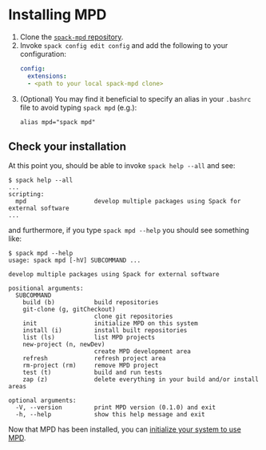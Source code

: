 # Installing MPD

1. Clone the [`spack-mpd` repository](https://github.com/knoepfel/spack-mpd).
2. Invoke `spack config edit config` and add the following to your configuration:
    ```yaml
    config:
      extensions:
      - <path to your local spack-mpd clone>
    ```
3. (Optional) You may find it beneficial to specify an alias in your `.bashrc` file to avoid typing `spack mpd` (e.g.):
    ```console
    alias mpd="spack mpd"
    ```

## Check your installation

At this point you, should be able to invoke `spack help --all` and see:

```console
$ spack help --all
...
scripting:
  mpd                   develop multiple packages using Spack for external software
...
```

and furthermore, if you type `spack mpd --help` you should see something like:

```console
$ spack mpd --help
usage: spack mpd [-hV] SUBCOMMAND ...

develop multiple packages using Spack for external software

positional arguments:
  SUBCOMMAND
    build (b)           build repositories
    git-clone (g, gitCheckout)
                        clone git repositories
    init                initialize MPD on this system
    install (i)         install built repositories
    list (ls)           list MPD projects
    new-project (n, newDev)
                        create MPD development area
    refresh             refresh project area
    rm-project (rm)     remove MPD project
    test (t)            build and run tests
    zap (z)             delete everything in your build and/or install areas

optional arguments:
  -V, --version         print MPD version (0.1.0) and exit
  -h, --help            show this help message and exit
```

Now that MPD has been installed, you can [initialize your system to use MPD](Initialization.md).
